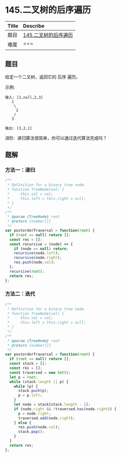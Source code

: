 # 145.二叉树的后序遍历

| Title | Describe                                                                                  |
| :---- | :---------------------------------------------------------------------------------------- |
| 题目  | [145.二叉树的后序遍历](https://leetcode-cn.com/problems/binary-tree-postorder-traversal/) |
| 难度  | ⭐⭐⭐                                                                                    |

## 题目

给定一个二叉树，返回它的 后序 遍历。

示例:

```
输入: [1,null,2,3]
   1
    \
     2
    /
   3

输出: [3,2,1]
```

进阶:  递归算法很简单，你可以通过迭代算法完成吗？

## 题解

### 方法一：递归

```javascript
/**
 * Definition for a binary tree node.
 * function TreeNode(val) {
 *     this.val = val;
 *     this.left = this.right = null;
 * }
 */
/**
 * @param {TreeNode} root
 * @return {number[]}
 */
var postorderTraversal = function(root) {
  if (root == null) return [];
  const res = [];
  const recursive = (node) => {
    if (node == null) return;
    recursive(node.left);
    recursive(node.right);
    res.push(node.val);
  };
  recursive(root);
  return res;
};
```

### 方法二：迭代

```javascript
/**
 * Definition for a binary tree node.
 * function TreeNode(val) {
 *     this.val = val;
 *     this.left = this.right = null;
 * }
 */
/**
 * @param {TreeNode} root
 * @return {number[]}
 */
var postorderTraversal = function(root) {
  if (root == null) return [];
  const stack = [];
  const res = [];
  const traversed = new Set();
  let p = root;
  while (stack.length || p) {
    while (p) {
      stack.push(p);
      p = p.left;
    }
    let node = stack[stack.length - 1];
    if (node.right && !traversed.has(node.right)) {
      p = node.right;
      traversed.add(node.right);
    } else {
      res.push(node.val);
      stack.pop();
    }
  }
  return res;
};
```
